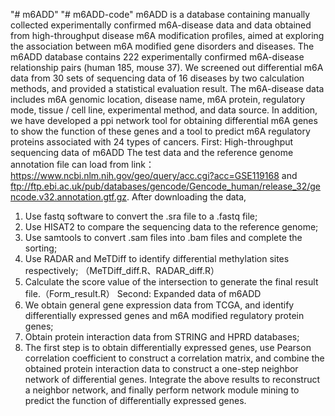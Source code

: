 "# m6ADD" 
"# m6ADD-code" 
m6ADD is a database containing manually collected experimentally confirmed m6A-disease data and data obtained from high-throughput disease m6A modification profiles, aimed at exploring the association between m6A modified gene disorders and diseases. The m6ADD database contains 222 experimentally confirmed m6A-disease relationship pairs (human 185, mouse 37). We screened out differential m6A data from 30 sets of sequencing data of 16 diseases by two calculation methods, and provided a statistical evaluation result. The m6A-disease data includes m6A genomic location, disease name, m6A protein, regulatory mode, tissue / cell line, experimental method, and data source. In addition, we have developed a ppi network tool for obtaining differential m6A genes to show the function of these genes and a tool to predict m6A regulatory proteins associated with 24 types of cancers.
First:
High-throughput sequencing data of m6ADD
The test data and the reference genome annotation file can load from link：https://www.ncbi.nlm.nih.gov/geo/query/acc.cgi?acc=GSE119168 and ftp://ftp.ebi.ac.uk/pub/databases/gencode/Gencode_human/release_32/gencode.v32.annotation.gtf.gz. 
After downloading the data, 
1. Use fastq software to convert the .sra file to a .fastq file; 
2. Use HISAT2 to compare the sequencing data to the reference genome; 
3. Use samtools to convert .sam files into .bam files and complete the sorting;
4. Use RADAR and MeTDiff to identify differential methylation sites respectively; （MeTDiff_diff.R、RADAR_diff.R）
5. Calculate the score value of the intersection to generate the final result file.（Form_result.R）
Second:
Expanded data of m6ADD
1. We obtain general gene expression data from TCGA, and identify differentially expressed genes and m6A modified regulatory protein genes;
2. Obtain protein interaction data from STRING and HPRD databases;
3. The first step is to obtain differentially expressed genes, use Pearson correlation coefficient to construct a correlation matrix, and combine the obtained protein interaction data to construct a one-step neighbor network of differential genes. Integrate the above results to reconstruct a neighbor network, and finally perform network module mining to predict the function of differentially expressed genes.
